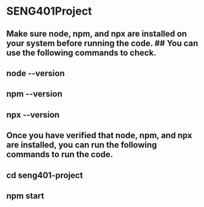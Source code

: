 # SENG401Project

## Make sure node, npm, and npx are installed on your system before running the code. ## You can use the following commands to check. 

## node --version

## npm --version

## npx --version

## Once you have verified that node, npm, and npx are installed, you can run the following commands to run the code.

## cd seng401-project
## npm start
